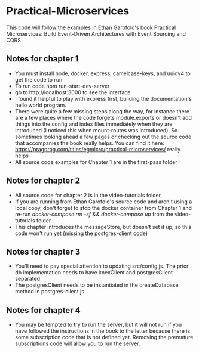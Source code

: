 # Practical-Microservices

This code will follow the examples in Ethan Garofolo's book Practical Microservices: Build Event-Driven Architectures with Event Sourcing and CQRS

## Notes for chapter 1 ##
- You must install node, docker, express, camelcase-keys, and uuidv4 to get the code to run
- To run code npm run-start-dev-server
- go to http://localhost:3000 to see the interface
- I found it helpful to play with express first, building the documentation's hello world program.
- There were quite a few missing steps along the way, for instance there are a few places where the code forgets module.exports or doesn't add things into the config and index files immediately when they are introduced (I noticed this when mount-routes was introduced).  So sometimes looking ahead a few pages or checking out the source code that accompanies the book really helps.  You can find it here: https://pragprog.com/titles/egmicro/practical-microservices/ really helps
- All source code examples for Chapter 1 are in the first-pass folder

## Notes for chapter 2 ##
- All source code for chapter 2 is in the video-tutorials folder
- If you are running from Ethan Garofolo's source code and aren't using a local copy, don't forget to stop the docker container from Chapter 1 and re-run _docker-compose rm -sf && docker-compose up_ from the video-tutorials folder
- This chapter introduces the messageStore, but doesn't set it up, so this code won't run yet (missing the postgres-client code)

## Notes for chapter 3 ##
- You'll need to pay special attention to updating src/config.js.  The prior db implementation needs to have knexClient and postgresClient separated
- The postgresClient needs to be instantiated in the createDatabase method in postgres-client.js

## Notes for chapter 4 ##
- You may be tempted to try to run the server, but it will not run if you have followed the instructions in the book to the letter because there is some subscription code that is not defined yet.  Removing the premature subscriptions code will allow you to run the server.
